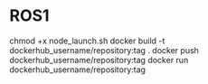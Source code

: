 # ROS1

chmod +x node_launch.sh
docker build -t dockerhub_username/repository:tag .
docker push dockerhub_username/repository:tag
docker run dockerhub_username/repository:tag

